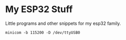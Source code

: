 # My ESP32 Stuff

Little programs and other snippets for my esp32 family.

```
minicom -b 115200 -D /dev/ttyUSB0
```